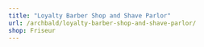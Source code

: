 ```yaml
---
title: "Loyalty Barber Shop and Shave Parlor"
url: /archbald/loyalty-barber-shop-and-shave-parlor/
shop: Friseur
---
```


